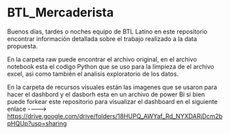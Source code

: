 # BTL_Mercaderista

Buenos días, tardes o noches equipo de BTL Latino en este repositorio encontrar información detallada sobre el trabajo realizado a la data propuesta.

En la carpeta raw puede encontrar el archivo original, en el archivo notebook esta el codigo Python que se uso para la limpieza de el archivo excel, 
asi como también el analisis exploratorio de los datos. 

En la carpeta de recursos visuales están las imagenes que se usaron para hacer el dashbord y el dasborh esta en un archivo de power Bi si bien puede forkear este repositorio para  visualizar el dashboard  en el siguiente enlace 
----> https://drive.google.com/drive/folders/18HUPQ_AWYaf_Rd_NYXDARjDcm2bpHQUp?usp=sharing

